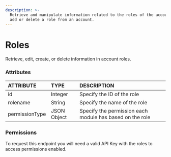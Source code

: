 ```yaml
---
description: >-
  Retrieve and manipulate information related to the roles of the account and
  add or delete a role from an account.
---
```


# Roles

Retrieve, edit, create, or delete information in account roles.

### Attributes 

| ATTRIBUTE | TYPE | DESCRIPTION |
| :--- | :--- | :--- |
| id | Integer | Specify the ID of the role |
| rolename | String | Specify the name of the role |
| permissionType | JSON Object | Specify the permission each module has based on the role |

### **Permissions**

To request this endpoint you will need a valid API Key with the roles to access permissions enabled.

